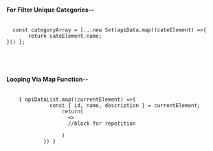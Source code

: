 <h4>For Filter Unique Categories--</h4>
<code>
  const categoryArray = [...new Set(apiData.map((cateElement) =>{
       return cateElement.name;
})) ];
</code>
<br/><br/><br/>
<h4>Looping Via Map Function--</h4>
<code>
    { apiDataList.map((currentElement) =>{
              const { id, name, description } = currentElement;
                  return(
                    <>
                    //block for repetition
                    </>
                  )
            }) }
</code>
